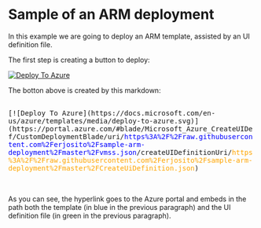 # Sample of an ARM deployment

In this example we are going to deploy an ARM template, assisted by an UI definition file.

The first step is creating a button to deploy:

[![Deploy To Azure](https://docs.microsoft.com/en-us/azure/templates/media/deploy-to-azure.svg)](https://portal.azure.com/#blade/Microsoft_Azure_CreateUIDef/CustomDeploymentBlade/uri/https%3A%2F%2Fraw.githubusercontent.com%2Ferjosito%2Fsample-arm-deployment%2Fmaster%2Fvmss.json/createUIDefinitionUri/https%3A%2F%2Fraw.githubusercontent.com%2Ferjosito%2Fsample-arm-deployment%2Fmaster%2FCreateUiDefinition.json)

The botton above is created by this markdown:

 <div style="white-space: pre-wrap; font-family:monospace">
[![Deploy To Azure](https://docs.microsoft.com/en-us/azure/templates/media/deploy-to-azure.svg)](https://portal.azure.com/#blade/Microsoft_Azure_CreateUIDef/CustomDeploymentBlade/uri/<span style="color:blue;">https%3A%2F%2Fraw.githubusercontent.com%2Ferjosito%2Fsample-arm-deployment%2Fmaster%2Fvmss.json</span>/createUIDefinitionUri/<span style="color:orange;">https%3A%2F%2Fraw.githubusercontent.com%2Ferjosito%2Fsample-arm-deployment%2Fmaster%2FCreateUiDefinition.json</span>)
<br>
</div>

As you can see, the hyperlink goes to the Azure portal and embeds in the path both the template (in blue in the previous paragraph) and the UI definition file (in green in the previous paragraph).